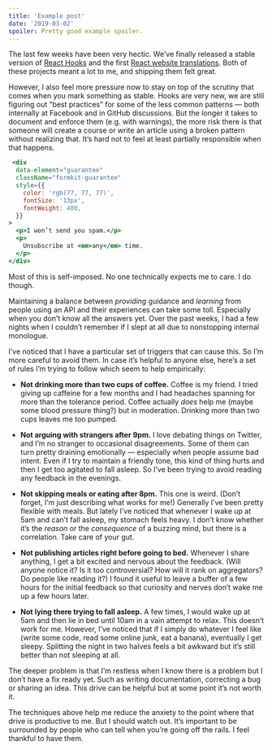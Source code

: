 ```yaml
---
title: 'Example post'
date: '2019-03-02'
spoiler: Pretty good example spoiler.
---
```


The last few weeks have been very hectic. We’ve finally released a stable version of [React Hooks](https://reactjs.org/blog/2019/02/06/react-v16.8.0.html) and the first [React website translations](https://reactjs.org/blog/2019/02/23/is-react-translated-yet.html). Both of these projects meant a lot to me, and shipping them felt great.

However, I also feel more pressure now to stay on top of the scrutiny that comes when you mark something as stable. Hooks are very new, we are still figuring out “best practices” for some of the less common patterns — both internally at Facebook and in GitHub discussions. But the longer it takes to document and enforce them (e.g. with warnings), the more risk there is that someone will create a course or write an article using a broken pattern without realizing that. It’s hard not to feel at least partially responsible when that happens.

```jsx
 <div
  data-element="guarantee"
  className="formkit-guarantee"
  style={{
    color: 'rgb(77, 77, 77)',
    fontSize: '13px',
    fontWeight: 400,
  }}
>
  <p>I won’t send you spam.</p>
  <p>
    Unsubscribe at <em>any</em> time.
  </p>
</div>
```

Most of this is self-imposed. No one technically expects me to care. I do though.

Maintaining a balance between *providing* guidance and *learning* from people using an API and their experiences can take some toll. Especially when you don’t know all the answers yet. Over the past weeks, I had a few nights when I couldn’t remember if I slept at all due to nonstopping internal monologue.

I’ve noticed that I have a particular set of triggers that can cause this. So I’m more careful to avoid them. In case it’s helpful to anyone else, here’s a set of rules I’m trying to follow which seem to help empirically:

* **Not drinking more than two cups of coffee.** Coffee is my friend. I tried giving up caffeine for a few months and I had headaches spanning for more than the tolerance period. Coffee actually *does* help me (maybe some blood pressure thing?) but in moderation. Drinking more than two cups leaves me too pumped.

* **Not arguing with strangers after 9pm.** I love debating things on Twitter, and I’m no stranger to occasional disagreements. Some of them can turn pretty draining emotionally — especially when people assume bad intent. Even if I try to maintain a friendly tone, this kind of thing hurts and then I get too agitated to fall asleep. So I’ve been trying to avoid reading any feedback in the evenings.

* **Not skipping meals or eating after 8pm.** This one is weird. (Don’t forget, I’m just describing what works for me!) Generally I’ve been pretty flexible with meals. But lately I’ve noticed that whenever I wake up at 5am and can’t fall asleep, my stomach feels heavy. I don’t know whether it’s the *reason* or the *consequence* of a buzzing mind, but there is a correlation. Take care of your gut.

* **Not publishing articles right before going to bed.** Whenever I share anything, I get a bit excited and nervous about the feedback. (Will anyone notice it? Is it too controversial? How will it rank on aggregators? Do people like reading it?) I found it useful to leave a buffer of a few hours for the initial feedback so that curiosity and nerves don’t wake me up a few hours later.

* **Not lying there trying to fall asleep.** A few times, I would wake up at 5am and then lie in bed until 10am in a vain attempt to relax. This doesn’t work for me. However, I’ve noticed that if I simply do whatever I feel like (write some code, read some online junk, eat a banana), eventually I get sleepy. Splitting the night in two halves feels a bit awkward but it’s still better than not sleeping at all.

The deeper problem is that I’m restless when I know there is a problem but I don’t have a fix ready yet. Such as writing documentation, correcting a bug or sharing an idea. This drive can be helpful but at some point it’s not worth it.

The techniques above help me reduce the anxiety to the point where that drive is productive to me. But I should watch out. It’s important to be surrounded by people who can tell when you’re going off the rails. I feel thankful to have them.
